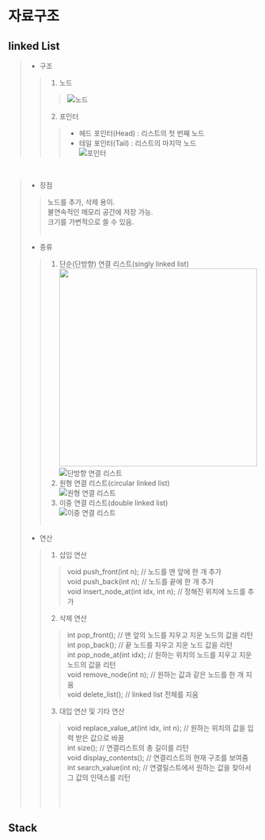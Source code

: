 # 자료구조

## linked List<br>
> - 구조<br>
> > 1. 노드<br>
> > > ![노드](https://user-images.githubusercontent.com/53934639/116224092-31a32400-a78b-11eb-9497-6d1e3f90a11b.PNG)<br>
> > 2. 포인터
> > > - 헤드 포인터(Head) : 리스트의 첫 번째 노드<br>
> > > - 테일 포인터(Tail) : 리스트의 마지막 노드<br>
> > > ![포인터](https://user-images.githubusercontent.com/53934639/116224142-3f58a980-a78b-11eb-9d78-9711b70b7b82.PNG)
<br>

> - 장점<br>
> > 노드를 추가, 삭제 용이.<br>
> > 불연속적인 메모리 공간에 저장 가능.<br>
> > 크기를 가변적으로 쓸 수 있음.<br><br>
> > 
> - 종류<br>
> > 1. 단순(단방향) 연결 리스트(singly linked list)<br>
> > <img src="https://user-images.githubusercontent.com/53934639/116212669-06ff9e00-a780-11eb-8b47-aa4b904e8164.PNG" width="400px"><br>
> > ![단방향 연결 리스트](https://user-images.githubusercontent.com/53934639/116212669-06ff9e00-a780-11eb-8b47-aa4b904e8164.PNG)
> > 2. 원형 연결 리스트(circular linked list)<br>
> > ![원형 연결 리스트](https://user-images.githubusercontent.com/53934639/116223979-0caeb100-a78b-11eb-9407-3062873a640e.PNG)
> > 3. 이중 연결 리스트(double linked list)<br>
> > ![이중 연결 리스트](https://user-images.githubusercontent.com/53934639/116224047-23ed9e80-a78b-11eb-823f-b542e496dd64.PNG)
<br><br>
> - 연산<br>
> > 1. 삽입 연산 <br>
> > > void push_front(int n); // 노드를 맨 앞에 한 개 추가<br>
> > > void push_back(int n);  // 노드를 끝에 한 개 추가<br>
> > > void insert_node_at(int idx, int n);  // 정해진 위치에 노드를 추가<br>
> > 2. 삭제 연산 <br>
> > > int pop_front();  // 맨 앞의 노드를 지우고 지운 노드의 값을 리턴<br>
> > > int pop_back(); // 끝 노드를 지우고 지운 노드 값을 리턴<br>
> > > int pop_node_at(int idx); // 원하는 위치의 노드를 지우고 지운 노드의 값을 리턴<br>
> > > void remove_node(int n);  // 원하는 값과 같은 노드를 한 개 지움<br>
> > > void delete_list(); // linked list 전체를 지움<br>
> > 3. 대입 연산 및 기타 연산 <br>
> > > void replace_value_at(int idx, int n);  // 원하는 위치의 값을 입력 받은 값으로 바꿈<br>
> > > int size(); // 연결리스트의 총 길이를 리턴<br>
> > > void display_contents();  // 연결리스트의 현재 구조를 보여줌<br>
> > > int search_value(int n);  // 연결릴스트에서 원하는 값을 찾아서 그 값의 인덱스를 리턴<br>
<br><br><br>

## Stack<br>

